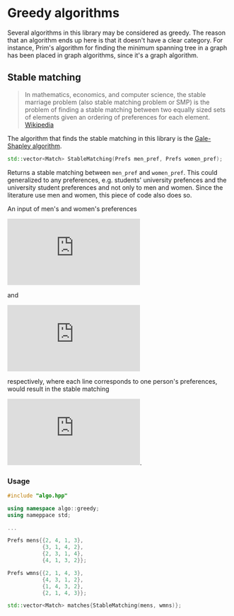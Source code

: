 Greedy algorithms
================
Several algorithms in this library may be considered as greedy. The reason that an algorithm ends up here is that it doesn't
have a clear category. For instance, Prim's algorithm for finding the minimum spanning tree in a graph has been placed in graph 
algorithms, since it's a graph algorithm. 

## Stable matching
>In mathematics, economics, and computer science, the stable marriage problem (also stable matching problem or SMP) is the 
>problem of finding a stable matching between two equally sized sets of elements given an ordering of preferences for each 
>element. [Wikipedia](https://en.wikipedia.org/wiki/Stable_marriage_problem)

The algorithm that finds the stable matching in this library is the [Gale-Shapley algorithm](https://en.wikipedia.org/wiki/Gale–Shapley_algorithm).

```cpp
std::vector<Match> StableMatching(Prefs men_pref, Prefs women_pref);
```

Returns a stable matching between `men_pref` and `women_pref`. This could generalized to any preferences, e.g. students'
 university prefences and the university student preferences and not only to men and women. Since the literature use
 men and women, this piece of code also does so.

An input of men's and women's preferences

![e](https://private.codecogs.com/gif.latex?%5Clarge%20%5Cbegin%7Bmatrix%7D%202%20%26%204%20%26%201%20%26%203%20%5C%5C%203%20%26%201%20%26%204%20%26%202%20%5C%5C%202%20%26%203%20%26%201%20%26%204%20%5C%5C%204%20%26%201%20%26%203%20%26%202%20%5Cend%7Bmatrix%7D) 

and

![e](https://private.codecogs.com/gif.latex?%5Clarge%20%5Cbegin%7Bmatrix%7D%202%20%26%201%20%26%204%20%26%203%20%5C%5C%204%20%26%203%20%26%201%20%26%202%20%5C%5C%201%20%26%204%20%26%203%20%26%202%20%5C%5C%202%20%26%201%20%26%204%20%26%203%20%5Cend%7Bmatrix%7D)  

respectively, where each line corresponds to one person's preferences, would result in the stable matching 

![e](https://private.codecogs.com/gif.latex?%5Clarge%20%5Cleft%20%5C%7B%20%281%2C4%29%2C%20%282%2C3%29%2C%20%283%2C2%29%2C%20%284%2C1%29%20%5Cright%20%5C%7D).

### Usage

```cpp
#include "algo.hpp"

using namespace algo::greedy;
using nameppace std;

...

Prefs mens{{2, 4, 1, 3},
           {3, 1, 4, 2},
           {2, 3, 1, 4},
           {4, 1, 3, 2}};

Prefs wmns{{2, 1, 4, 3},
           {4, 3, 1, 2},
           {1, 4, 3, 2},
           {2, 1, 4, 3}};

std::vector<Match> matches{StableMatching(mens, wmns)};
```

